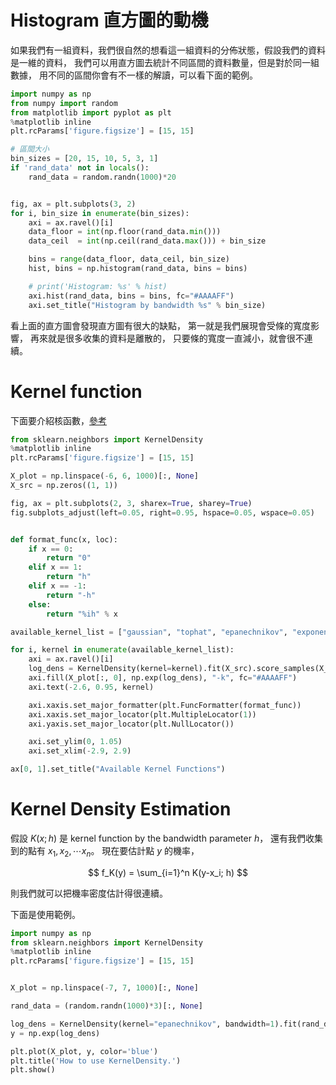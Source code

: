 <script src="https://cdn.mathjax.org/mathjax/latest/MathJax.js?config=TeX-AMS-MML_HTMLorMML" type="text/javascript"></script>
<script type="text/x-mathjax-config">
MathJax.Hub.Config({
    tex2jax: {
    inlineMath: [ ["$","$"], ["\(","\)"] ],
    processEscapes: true
    }
});
</script>



# Histogram 直方圖的動機

如果我們有一組資料，我們很自然的想看這一組資料的分佈狀態，假設我們的資料是一維的資料，
我們可以用直方圖去統計不同區間的資料數量，但是對於同一組數據，
用不同的區間你會有不一樣的解讀，可以看下面的範例。




```python 
import numpy as np
from numpy import random
from matplotlib import pyplot as plt 
%matplotlib inline
plt.rcParams['figure.figsize'] = [15, 15]

# 區間大小
bin_sizes = [20, 15, 10, 5, 3, 1]
if 'rand_data' not in locals():
    rand_data = random.randn(1000)*20


fig, ax = plt.subplots(3, 2)
for i, bin_size in enumerate(bin_sizes):
    axi = ax.ravel()[i]
    data_floor = int(np.floor(rand_data.min()))
    data_ceil  = int(np.ceil(rand_data.max())) + bin_size

    bins = range(data_floor, data_ceil, bin_size)
    hist, bins = np.histogram(rand_data, bins = bins)

    # print('Histogram: %s' % hist)
    axi.hist(rand_data, bins = bins, fc="#AAAAFF")
    axi.set_title("Histogram by bandwidth %s" % bin_size)


```


看上面的直方圖會發現直方圖有很大的缺點，
第一就是我們展現會受條的寬度影響，
再來就是很多收集的資料是離散的，
只要條的寬度一直減小，就會很不連續。



# Kernel function

下面要介紹核函數，[參考](https://scikit-learn.org/stable/modules/density.html#kernel-density)





```python 
from sklearn.neighbors import KernelDensity
%matplotlib inline
plt.rcParams['figure.figsize'] = [15, 15]

X_plot = np.linspace(-6, 6, 1000)[:, None]
X_src = np.zeros((1, 1))

fig, ax = plt.subplots(2, 3, sharex=True, sharey=True)
fig.subplots_adjust(left=0.05, right=0.95, hspace=0.05, wspace=0.05)


def format_func(x, loc):
    if x == 0:
        return "0"
    elif x == 1:
        return "h"
    elif x == -1:
        return "-h"
    else:
        return "%ih" % x

available_kernel_list = ["gaussian", "tophat", "epanechnikov", "exponential", "linear", "cosine"]

for i, kernel in enumerate(available_kernel_list):
    axi = ax.ravel()[i]
    log_dens = KernelDensity(kernel=kernel).fit(X_src).score_samples(X_plot)
    axi.fill(X_plot[:, 0], np.exp(log_dens), "-k", fc="#AAAAFF")
    axi.text(-2.6, 0.95, kernel)

    axi.xaxis.set_major_formatter(plt.FuncFormatter(format_func))
    axi.xaxis.set_major_locator(plt.MultipleLocator(1))
    axi.yaxis.set_major_locator(plt.NullLocator())

    axi.set_ylim(0, 1.05)
    axi.set_xlim(-2.9, 2.9)

ax[0, 1].set_title("Available Kernel Functions")

```


# Kernel Density Estimation

假設 $K(x; h)$ 是 kernel function by the bandwidth parameter $h$，
還有我們收集到的點有 $x_1, x_2, \cdots x_n$。
現在要估計點 $y$ 的機率，

$$
f_K(y) = \sum_{i=1}^n K(y-x_i; h)
$$

則我們就可以把機率密度估計得很連續。

下面是使用範例。



```python 
import numpy as np
from sklearn.neighbors import KernelDensity
%matplotlib inline
plt.rcParams['figure.figsize'] = [15, 15]


X_plot = np.linspace(-7, 7, 1000)[:, None]

rand_data = (random.randn(1000)*3)[:, None]

log_dens = KernelDensity(kernel="epanechnikov", bandwidth=1).fit(rand_data).score_samples(X_plot)
y = np.exp(log_dens)

plt.plot(X_plot, y, color='blue')
plt.title('How to use KernelDensity.')
plt.show()


```

